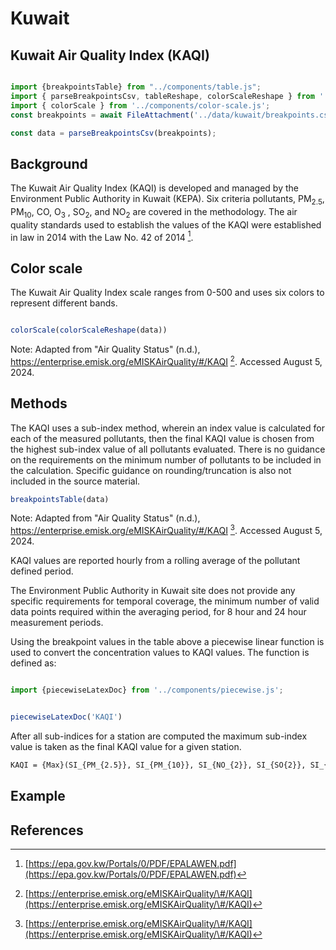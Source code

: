 # Kuwait



## Kuwait Air Quality Index (KAQI)

```js

import {breakpointsTable} from "../components/table.js";
import { parseBreakpointsCsv, tableReshape, colorScaleReshape } from '../utils/utils.js';
import { colorScale } from '../components/color-scale.js';
const breakpoints = await FileAttachment('../data/kuwait/breakpoints.csv').text();

const data = parseBreakpointsCsv(breakpoints);
```

## Background

The Kuwait Air Quality Index (KAQI) is developed and managed by the Environment Public Authority in Kuwait (KEPA). Six criteria pollutants, PM<sub>2.5</sub>, PM<sub>10</sub>, CO, O<sub>3</sub> , SO<sub>2</sub>, and NO<sub>2</sub> are covered in the methodology. The air quality standards used to establish the values of the KAQI were established in law in 2014 with the Law No. 42 of 2014 [^1].

## Color scale

The Kuwait Air Quality Index scale ranges from 0-500 and uses six colors to represent different bands.

```js

colorScale(colorScaleReshape(data))

```

Note: Adapted from "Air Quality Status" (n.d.), <https://enterprise.emisk.org/eMISKAirQuality/#/KAQI> [^2]. Accessed August 5, 2024.

## Methods

The KAQI uses a sub-index method, wherein an index value is calculated for each of the measured pollutants, then the final KAQI value is chosen from the highest sub-index value of all pollutants evaluated. There is no guidance on the requirements on the minimum number of pollutants to be included in the calculation. Specific guidance on rounding/truncation is also not included in the source material.

```js
breakpointsTable(data)
```

Note: Adapted from "Air Quality Status" (n.d.), <https://enterprise.emisk.org/eMISKAirQuality/#/KAQI> [^2]. Accessed August 5, 2024.

KAQI values are reported hourly from a rolling average of the pollutant defined period.

The Environment Public Authority in Kuwait site does not provide any specific requirements for temporal coverage, the minimum number of valid data points required within the averaging period, for 8 hour and 24 hour measurement periods.

Using the breakpoint values in the table above a piecewise linear function is used to convert the concentration values to KAQI values. The function is defined as:

```js

import {piecewiseLatexDoc} from '../components/piecewise.js';

```

```js

piecewiseLatexDoc('KAQI')

```

After all sub-indices for a station are computed the maximum sub-index value is taken as the final KAQI value for a given station.

```tex  
KAQI = {Max}(SI_{PM_{2.5}}, SI_{PM_{10}}, SI_{NO_{2}}, SI_{SO{2}}, SI_{O_{3}}, SI_{CO})
```

## Example

## References

[^1]: [https://epa.gov.kw/Portals/0/PDF/EPALAWEN.pdf](https://epa.gov.kw/Portals/0/PDF/EPALAWEN.pdf)

[^2]: [https://enterprise.emisk.org/eMISKAirQuality/\#/KAQI](https://enterprise.emisk.org/eMISKAirQuality/\#/KAQI)
